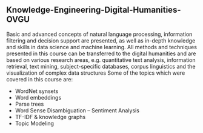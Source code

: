 ## Knowledge-Engineering-Digital-Humanities-OVGU

Basic and advanced concepts of natural language processing, information filtering and decision support are presented, as well as in-depth knowledge and skills in data science and machine learning. All methods and techniques presented in this course can be transferred to the digital humanities and are based on various research areas, e.g. quantitative text analysis, information retrieval, text mining, subject-specific databases, corpus linguistics and the visualization of complex data structures Some of the topics which were covered in this course are:
- WordNet synsets
- Word embeddings 
- Parse trees
- Word Sense Disambiguation
– Sentiment Analysis
- TF-IDF & knowledge graphs
- Topic Modeling
